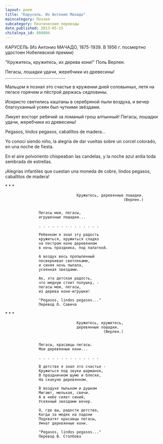 ```yaml
---
layout: poem
title: "Карусель. Из Антонио Мачадо"
maincategory: Поэзия
subcategory: Поэтические переводы
date_published: 2013-05-15
chitalnya_id: 804004
---
```




КАРУСЕЛЬ
(Из Антонио МАЧАДО, 1875-1939.
В 1956 г. посмертно удостоен
Нобелевской премии)

"Кружитесь, кружитесь, их дерева кони!"
Поль Верлен.

Пегасы, лошадки удачи,
жеребчики из древесины!
................................................

Мальцом я познал это счастье
в кружении дней соловьиных,
летя на пегасе горячем
и пёстрой держась седловины.

Искристо светились каштаны
в серебряной пыли воздуха,
и вечер благоуханный
усеян был чуткими звёздами.

Ликует восторг ребячий
за ломаный грош алтынный!
Пегасы, лошадки удачи,
жеребчики из древесины!

Pegasos, lindos pegasos, 
caballitos de madera... 

Yo conoc&#237; siendo ni&#241;o, 
la alegr&#237;a de dar vueltas 
sobre un corcel colorado, 
en una noche de fiesta. 

En el aire polvoriento 
chispeaban las candelas, 
y la noche azul ard&#237;a 
toda sembrada de estrellas. 

&#161;Alegr&#237;as infantiles 
que cuestan una moneda 
de cobre, lindos pegasos, 
caballitos de madera!

 \*  \*  \*


                                    Кружитесь, деревянные лошадки.
                                                         (Верлен.)


                   Пегасы мои, пегасы,
                   игрушечные лошадки...
                   
                   . . . . . . . . . . . . . .
                   
                   Ребенком я знал эту радость
                   кружиться, кружиться сладко
                   на пестром коне деревянном
                   в ночь праздника, под палаткой.
                   
                   А воздух весь пропыленный
                   посверкивал светляками,
                   и синяя ночь пылала,
                   усеянная звездами.
                   
                   Ах, эта детская радость,
                   что медную стоит полушку, -
                   пегасы мои, пегасы,
                   из дерева кони-игрушки!
                   
                   "Pegasos, lindos pegasos..."
                   Перевод О. Савича

 \*  \*  \*


                                    Кружитесь, кружитесь, 
                                    деревянные лошадки.
                                                (Верлен.)


                   Пегасы, красавцы пегасы.
                   Мои деревянные кони...
                   
                   . . . . . . . . . . . . . .
                   
                   В детстве я знал это счастье -
                   Кружиться под звуки шарманок,
                   В праздничном шуме и блеске,
                   На скакуне деревянном.
                   
                   В воздухе пыльном и душном
                   Мигают, мелькая, свечи.
                   А в небе сияет синий,
                   Усеянный звездами вечер.
                   
                   О, где вы, радости детства,
                   Когда за медяк на ладони
                   Подхватят красавцы пегасы,
                   Умчат деревянные кони.

                   "Pegasos, lindos pegasos..."
                   Перевод В. Столбова






